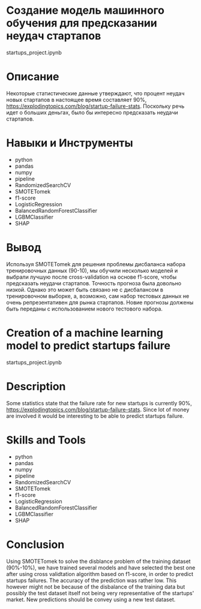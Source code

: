 # Создание модель машинного обучения для предсказании неудач стартапов

startups_project.ipynb

# Описание

Некоторые статистические данные утверждают, что процент неудач новых стартапов в настоящее время составляет 90%, https://explodingtopics.com/blog/startup-failure-stats. Поскольку речь идет о больших деньгах, было бы интересно предсказать неудачи стартапов.

# Навыки и Инструменты

- python
- pandas
- numpy
- pipeline
- RandomizedSearchCV
- SMOTETomek
- f1-score
- LogisticRegression
- BalancedRandomForestClassifier
- LGBMClassifier
- SHAP

# Вывод

Используя SMOTETomek для решения проблемы дисбаланса набора тренировочных данных (90-10), мы обучили несколько моделей и выбрали лучшую после cross-validation на основе f1-score, чтобы предсказать неудачи стартапов. Точность прогноза была довольно низкой. Однако это может быть связано не с дисбалансом в тренировочном выборке, а, возможно, сам набор тестовых данных не очень репрезентативен для рынка стартапов. Новие прогнозы должены быть переданы с использованием нового тестового набора.


# Creation of a machine learning model to predict startups failure

startups_project.ipynb

# Description

Some statistics state that the failure rate for new startups is currently 90%, https://explodingtopics.com/blog/startup-failure-stats. Since lot of money are involved it would be interesting to be able to predict startups failure. 

# Skills and Tools

- python
- pandas
- numpy
- pipeline
- RandomizedSearchCV
- SMOTETomek
- f1-score
- LogisticRegression
- BalancedRandomForestClassifier
- LGBMClassifier
- SHAP

# Conclusion
Using SMOTETomek to solve the disblance problem of the training dataset (90%-10%), we have trained several models and have selected the best one after using cross validtation algorithm based on f1-score, in order to predict startups failures. The accuracy of the prediction was rather low. This however might not be because of the disbalance of the training data but possibly the test dataset itself not being very representative of the startups' market. New predictions should be convey using a new test dataset.







